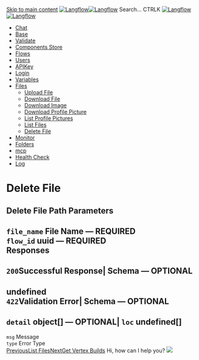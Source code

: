 [Skip to main content](https://docs.langflow.org/api/<#__docusaurus_skipToContent_fallback>)
[![Langflow](https://docs.langflow.org/img/langflow-logo-black.svg)![Langflow](https://docs.langflow.org/img/langflow-logo-white.svg)](https://docs.langflow.org/api/</>)
[](https://docs.langflow.org/api/<https:/github.com/langflow-ai/langflow>)[](https://docs.langflow.org/api/<https:/twitter.com/langflow_ai>)[](https://docs.langflow.org/api/<https:/discord.gg/EqksyE2EX9>)
Search...
CTRLK
[![Langflow](https://docs.langflow.org/img/langflow-logo-black.svg)![Langflow](https://docs.langflow.org/img/langflow-logo-white.svg)](https://docs.langflow.org/api/</>)
  * [Chat](https://docs.langflow.org/api/</api/retrieve-vertices-order>)
  * [Base](https://docs.langflow.org/api/</api/get-all>)
  * [Validate](https://docs.langflow.org/api/</api/post-validate-code>)
  * [Components Store](https://docs.langflow.org/api/</api/check-if-store-is-enabled>)
  * [Flows](https://docs.langflow.org/api/</api/create-flow>)
  * [Users](https://docs.langflow.org/api/</api/add-user>)
  * [APIKey](https://docs.langflow.org/api/</api/get-api-keys-route>)
  * [Login](https://docs.langflow.org/api/</api/login-to-get-access-token>)
  * [Variables](https://docs.langflow.org/api/</api/read-variables>)
  * [Files](https://docs.langflow.org/api/</api/upload-file-1>)
    * [Upload File](https://docs.langflow.org/api/</api/upload-file-1>)
    * [Download File](https://docs.langflow.org/api/</api/download-file>)
    * [Download Image](https://docs.langflow.org/api/</api/download-image>)
    * [Download Profile Picture](https://docs.langflow.org/api/</api/download-profile-picture>)
    * [List Profile Pictures](https://docs.langflow.org/api/</api/list-profile-pictures>)
    * [List Files](https://docs.langflow.org/api/</api/list-files>)
    * [Delete File](https://docs.langflow.org/api/</api/delete-file>)
  * [Monitor](https://docs.langflow.org/api/</api/get-vertex-builds>)
  * [Folders](https://docs.langflow.org/api/</api/read-folders>)
  * [mcp](https://docs.langflow.org/api/</api/handle-sse>)
  * [Health Check](https://docs.langflow.org/api/</api/health>)
  * [Log](https://docs.langflow.org/api/</api/stream-logs>)


# Delete File
Delete File
Path Parameters  
---  
`file_name` File Name — **REQUIRED**  
`flow_id` uuid — **REQUIRED**  
Responses  
---  
`200`Successful Response| Schema  — **OPTIONAL**  
---  
undefined  
`422`Validation Error| Schema  — **OPTIONAL**  
---  
`detail` object[] — **OPTIONAL**| `loc` undefined[]  
---  
`msg` Message  
`type` Error Type  
[PreviousList Files](https://docs.langflow.org/api/</api/list-files>)[NextGet Vertex Builds](https://docs.langflow.org/api/</api/get-vertex-builds>)
Hi, how can I help you?
![](https://docs.langflow.org/img/langflow-icon-black-transparent.svg)
